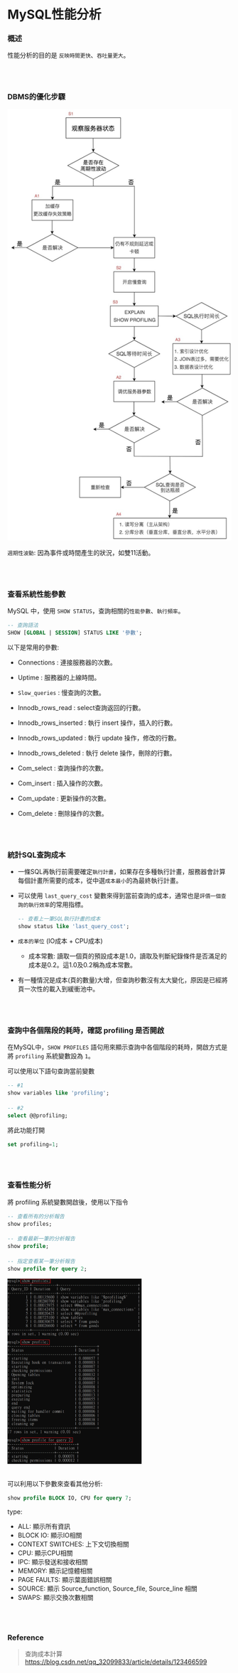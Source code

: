 # MySQL性能分析

### 概述
性能分析的目的是 `反映時間更快`、`吞吐量更大`。

<br/>

<br/>

### DBMS的優化步驟

<img src='../../_image/Snipaste_2023-12-05_20-52-52.png'>

<br/>

`週期性波動`: 因為事件或時間產生的狀況，如雙11活動。

<br/>

<br/>

### 查看系統性能參數

MySQL 中，使用 `SHOW STATUS`，查詢相關的`性能參數`、`執行頻率`。

```sql
-- 查詢語法
SHOW [GLOBAL | SESSION] STATUS LIKE '參數';
```

以下是常用的參數:

* Connections : 連接服務器的次數。

* Uptime : 服務器的上線時間。
* `Slow_queries` : 慢查詢的次數。
* Innodb_rows_read : select查詢返回的行數。
* Innodb_rows_inserted : 執行 insert 操作，插入的行數。
* Innodb_rows_updated : 執行 update 操作，修改的行數。
* Innodb_rows_deleted : 執行 delete 操作，刪除的行數。
* Com_select : 查詢操作的次數。
* Com_insert : 插入操作的次數。
* Com_update : 更新操作的次數。
* Com_delete : 刪除操作的次數。

<br/>

<br/>

### 統計SQL查詢成本

* 一條SQL再執行前需要確定`執行計畫`，如果存在多種執行計畫，服務器會計算每個計畫所需要的成本，從中選`成本最小`的為最終執行計畫。

* 可以使用 `last_query_cost` 變數來得到當前查詢的成本，通常也是`評價一個查詢的執行效率`的常用指標。

    ```sql
    -- 查看上一筆SQL執行計畫的成本
    show status like 'last_query_cost';
    ```

* `成本的單位` (IO成本 + CPU成本)

    * 成本常數: 讀取一個頁的預設成本是1.0，讀取及判斷紀錄條件是否滿足的成本是0.2。這1.0及0.2稱為成本常數。

* 有一種情況是成本(頁的數量)大增，但查詢秒數沒有太大變化，原因是已經將頁一次性的載入到緩衝池中。

<br/>

<br/>

### 查詢中各個階段的耗時，確認 profiling 是否開啟

在MySQL中，`SHOW PROFILES` 語句用來顯示查詢中各個階段的耗時，開啟方式是將 `profiling` 系統變數設為 `1`。

可以使用以下語句查詢當前變數
```sql
-- #1
show variables like 'profiling';

-- #2
select @@profiling;
```

將此功能打開
```sql
set profiling=1;
```

<br/>

<br/>

### 查看性能分析

將 profiling 系統變數開啟後，使用以下指令

```sql
-- 查看所有的分析報告
show profiles;

-- 查看最新一筆的分析報告
show profile;

-- 指定查看某一筆分析報告
show profile for query 2;
```

<img width='60%' src='../../_image/Snipaste_2023-11-23_01-31-30.png'>


<br/>

<br/>

可以利用以下參數來查看其他分析:

```sql
show profile BLOCK IO, CPU for query 7;
```

type:
* ALL: 顯示所有資訊
* BLOCK IO: 顯示IO相關
* CONTEXT SWITCHES: 上下文切換相關
* CPU: 顯示CPU相關
* IPC: 顯示發送和接收相關
* MEMORY: 顯示記憶體相關
* PAGE FAULTS: 顯示葉面錯誤相關
* SOURCE: 顯示 Source_function, Source_file, Source_line 相關
* SWAPS: 顯示交換次數相關


<br/>

<br/>

### Reference

> 查詢成本計算 https://blog.csdn.net/qq_32099833/article/details/123466599